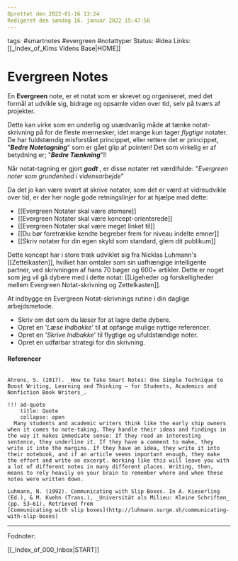 ```yaml
---
Oprettet den 2022-01-16 13:24
Redigeret den søndag 16. januar 2022 15:47:56
---
```

tags: #smartnotes #evergreen #notattyper 
Status: #idea
Links: [[_Index_of_Kims Videns Base|HOME]]

# Evergreen Notes
En **Evergreen** note, er et notat som er skrevet og organiseret, med det formål at udvikle sig, bidrage og opsamle viden over tid, selv på tværs af projekter.

Dette kan virke som en underlig og usædvanlig måde at tænke notat-skrivning på for de fleste mennesker, idet mange kun tager _flygtige_ notater. De har fuldstændig misforstået princippet, eller rettere det er princippet, "**_Bedre Notetagning_**" som er gået glip af pointen!
Det som virkelig er af betydning er; "**_Bedre Tænkning_**"!!

Når notat-tagning er gjort _**godt**_ , er disse notater ret værdifulde: "_Evergreen noter som grundenhed i vidensarbejde_"

Da det jo kan være svært at skrive notater, som det er værd at vidreudvikle over tid, er der her nogle gode retningslinjer for at hjælpe med dette:

  - [[Evergreen Notater skal være atomare]]
  - [[Evergreen Notater skal være koncept-orienterede]]
  - [[Evergreen Notater skal være meget linket til]]
  - [[Du bør foretrække kendte begreber frem for niveau indelte emner]]
  - [[Skriv notater for din egen skyld som standard, glem dit publikum]]

Dette koncept har i store træk udviklet sig fra Nicklas Luhmann's [[Zettelkasten]], hvilket han omtaler som sin uafhængige intelligente partner, ved skrivningen af hans 70 bøger og 600+ artikler. Dette er noget som jeg vil gå dybere med i dette notat: [[Ligeheder og forskelligheder mellem Evergreen Notat-skrivning og Zettelkasten]].

At indbygge en Evergreen Notat-skrivnings rutine i din daglige arbejdsmetode.

  - Skriv om det som du læser for at lagre dette dybere.
  - Opret en '_Læse Indbakke_' til at opfange mulige nyttige referencer.
  - Opret en '_Skrive Indbakke_' til flygtige og ufuldstændige noter.
  - Opret en udførbar strategi for din skrivning.

#### Referencer
```ad-cite

Ahrens, S. (2017). _How to Take Smart Notes: One Simple Technique to Boost Writing, Learning and Thinking – for Students, Academics and Nonfiction Book Writers_.

!!! ad-quote
	title: Quote
	collapse: open
  Many students and academic writers think like the early ship owners when it comes to note-taking. They handle their ideas and findings in the way it makes immediate sense: If they read an interesting sentence, they underline it. If they have a comment to make, they write it into the margins. If they have an idea, they write it into their notebook, and if an article seems important enough, they make the effort and write an excerpt. Working like this will leave you with a lot of different notes in many different places. Writing, then, means to rely heavily on your brain to remember where and when these notes were written down.

```
```ad-cite
Luhmann, N. (1992). Communicating with Slip Boxes. In A. Kieserling (Ed.), & M. Kuehn (Trans.), _Universität als Milieu: Kleine Schriften_ (pp. 53–61). Retrieved from 
[Communicating with slip boxes](http://luhmann.surge.sh/communicating-with-slip-boxes)

```


---
Fodnoter:

[[_Index_of_000_Inbox|START]]
